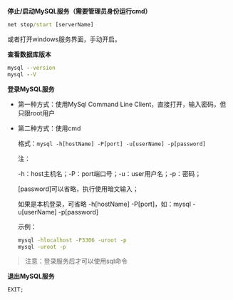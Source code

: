 **停止/启动MySQL服务（需要管理员身份运行cmd）**

```cmd
net stop/start [serverName]
```

或者打开windows服务界面，手动开启。



**查看数据库版本**

```cmd
mysql --version
mysql --V
```



**登录MySQL服务**

- 第一种方式：使用MySql Command Line Client，直接打开，输入密码，但只限root用户

- 第二种方式：使用cmd

  格式：`mysql -h[hostName] -P[port] -u[userName] -p[password]`

  注：

  -h：host主机名；-P：port端口号；-u：user用户名；-p：密码； 

  [password]可以省略，执行使用暗文输入；

  如果是本机登录，可省略 -h[hostName] -P[port]，如：mysql -u[userName] -p[password]

  示例：

  ```cmd
  mysql -hlocalhost -P3306 -uroot -p
  mysql -uroot -p
  ```

> 注意：登录服务后才可以使用sql命令



**退出MySQL服务**

```sql
EXIT;
```


